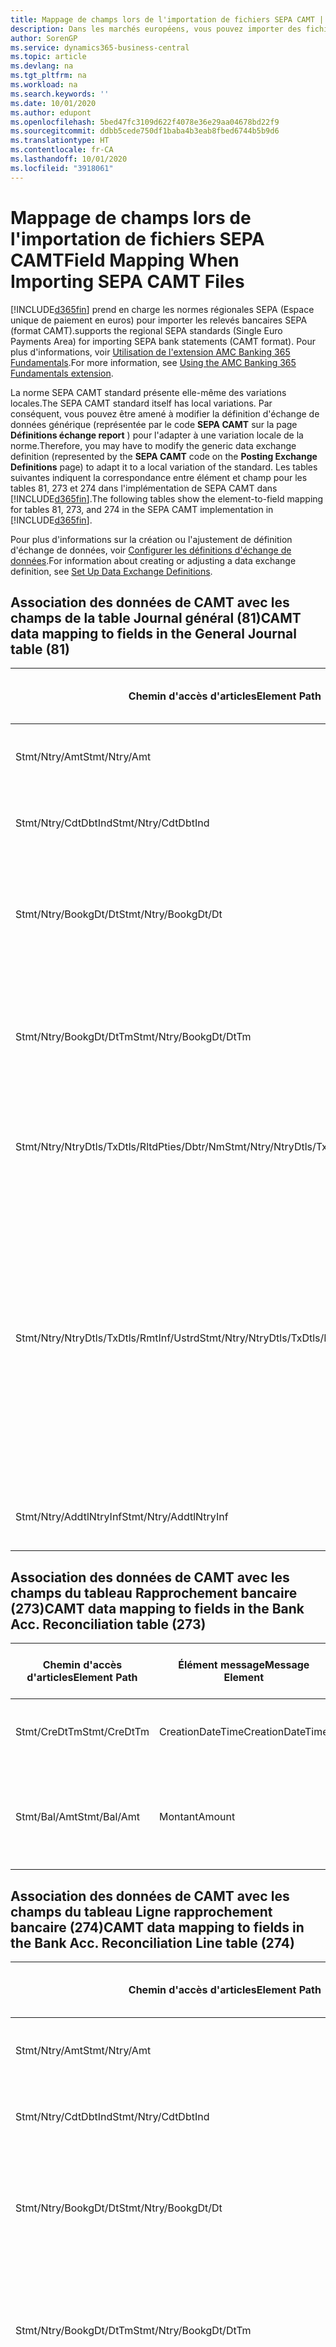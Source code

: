 ```yaml
---
title: Mappage de champs lors de l'importation de fichiers SEPA CAMT | Microsoft Docs
description: Dans les marchés européens, vous pouvez importer des fichiers de relevé bancaire selon les normes régionales SEPA (Espace unique de paiement en euros).
author: SorenGP
ms.service: dynamics365-business-central
ms.topic: article
ms.devlang: na
ms.tgt_pltfrm: na
ms.workload: na
ms.search.keywords: ''
ms.date: 10/01/2020
ms.author: edupont
ms.openlocfilehash: 5bed47fc3109d622f4078e36e29aa04678bd22f9
ms.sourcegitcommit: ddbb5cede750df1baba4b3eab8fbed6744b5b9d6
ms.translationtype: HT
ms.contentlocale: fr-CA
ms.lasthandoff: 10/01/2020
ms.locfileid: "3918061"
---
```

# <a name="field-mapping-when-importing-sepa-camt-files"></a><span data-ttu-id="11c2f-103">Mappage de champs lors de l'importation de fichiers SEPA CAMT</span><span class="sxs-lookup"><span data-stu-id="11c2f-103">Field Mapping When Importing SEPA CAMT Files</span></span>
[!INCLUDE[d365fin](includes/d365fin_md.md)] <span data-ttu-id="11c2f-104">prend en charge les normes régionales SEPA (Espace unique de paiement en euros) pour importer les relevés bancaires SEPA (format CAMT).</span><span class="sxs-lookup"><span data-stu-id="11c2f-104">supports the regional SEPA standards (Single Euro Payments Area) for importing SEPA bank statements (CAMT format).</span></span> <span data-ttu-id="11c2f-105">Pour plus d'informations, voir [Utilisation de l'extension AMC Banking 365 Fundamentals](ui-extensions-amc-banking.md).</span><span class="sxs-lookup"><span data-stu-id="11c2f-105">For more information, see [Using the AMC Banking 365 Fundamentals extension](ui-extensions-amc-banking.md).</span></span>  

 <span data-ttu-id="11c2f-106">La norme SEPA CAMT standard présente elle-même des variations locales.</span><span class="sxs-lookup"><span data-stu-id="11c2f-106">The SEPA CAMT standard itself has local variations.</span></span> <span data-ttu-id="11c2f-107">Par conséquent, vous pouvez être amené à modifier la définition d'échange de données générique (représentée par le code **SEPA CAMT** sur la page **Définitions échange report** ) pour l'adapter à une variation locale de la norme.</span><span class="sxs-lookup"><span data-stu-id="11c2f-107">Therefore, you may have to modify the generic data exchange definition (represented by the **SEPA CAMT** code on the **Posting Exchange Definitions** page) to adapt it to a local variation of the standard.</span></span> <span data-ttu-id="11c2f-108">Les tables suivantes indiquent la correspondance entre élément et champ pour les tables 81, 273 et 274 dans l'implémentation de SEPA CAMT dans [!INCLUDE[d365fin](includes/d365fin_md.md)].</span><span class="sxs-lookup"><span data-stu-id="11c2f-108">The following tables show the element-to-field mapping for tables 81, 273, and 274 in the SEPA CAMT implementation in [!INCLUDE[d365fin](includes/d365fin_md.md)].</span></span>  

 <span data-ttu-id="11c2f-109">Pour plus d'informations sur la création ou l'ajustement de définition d'échange de données, voir [Configurer les définitions d'échange de données](across-how-to-set-up-data-exchange-definitions.md).</span><span class="sxs-lookup"><span data-stu-id="11c2f-109">For information about creating or adjusting a data exchange definition, see [Set Up Data Exchange Definitions](across-how-to-set-up-data-exchange-definitions.md).</span></span>  

## <a name="camt-data-mapping-to-fields-in-the-general-journal-table-81"></a><span data-ttu-id="11c2f-110">Association des données de CAMT avec les champs de la table Journal général (81)</span><span class="sxs-lookup"><span data-stu-id="11c2f-110">CAMT data mapping to fields in the General Journal table (81)</span></span>  

|<span data-ttu-id="11c2f-111">Chemin d'accès d'articles</span><span class="sxs-lookup"><span data-stu-id="11c2f-111">Element Path</span></span>|<span data-ttu-id="11c2f-112">Élément message</span><span class="sxs-lookup"><span data-stu-id="11c2f-112">Message Element</span></span>|<span data-ttu-id="11c2f-113">Type de données</span><span class="sxs-lookup"><span data-stu-id="11c2f-113">Data Type</span></span>|<span data-ttu-id="11c2f-114">Description</span><span class="sxs-lookup"><span data-stu-id="11c2f-114">Description</span></span>|<span data-ttu-id="11c2f-115">Identificateur de signe négatif</span><span class="sxs-lookup"><span data-stu-id="11c2f-115">Negative-Sign Identifier</span></span>|<span data-ttu-id="11c2f-116">N° champ</span><span class="sxs-lookup"><span data-stu-id="11c2f-116">Field No.</span></span>|<span data-ttu-id="11c2f-117">Nom du champ</span><span class="sxs-lookup"><span data-stu-id="11c2f-117">Field Name</span></span>|  
|------------------|---------------------|---------------|-----------------|-------------------------------|---------------|----------------|  
|<span data-ttu-id="11c2f-118">Stmt/Ntry/Amt</span><span class="sxs-lookup"><span data-stu-id="11c2f-118">Stmt/Ntry/Amt</span></span>|<span data-ttu-id="11c2f-119">Montant</span><span class="sxs-lookup"><span data-stu-id="11c2f-119">Amount</span></span>|<span data-ttu-id="11c2f-120">Décimal</span><span class="sxs-lookup"><span data-stu-id="11c2f-120">Decimal</span></span>|<span data-ttu-id="11c2f-121">Le montant de l'argent dans l'écriture de caisse.</span><span class="sxs-lookup"><span data-stu-id="11c2f-121">The amount of money in the cash entry</span></span>||<span data-ttu-id="11c2f-122">13</span><span class="sxs-lookup"><span data-stu-id="11c2f-122">13</span></span>|<span data-ttu-id="11c2f-123">Montant</span><span class="sxs-lookup"><span data-stu-id="11c2f-123">Amount</span></span>|  
|<span data-ttu-id="11c2f-124">Stmt/Ntry/CdtDbtInd</span><span class="sxs-lookup"><span data-stu-id="11c2f-124">Stmt/Ntry/CdtDbtInd</span></span>|<span data-ttu-id="11c2f-125">CreditDebitIndicator</span><span class="sxs-lookup"><span data-stu-id="11c2f-125">CreditDebitIndicator</span></span>|<span data-ttu-id="11c2f-126">Texte</span><span class="sxs-lookup"><span data-stu-id="11c2f-126">Text</span></span>|<span data-ttu-id="11c2f-127">Indique si l'écriture est une écriture de crédit ou débit</span><span class="sxs-lookup"><span data-stu-id="11c2f-127">Indicates whether the entry is a credit or a debit entry</span></span>|<span data-ttu-id="11c2f-128">DBIT</span><span class="sxs-lookup"><span data-stu-id="11c2f-128">DBIT</span></span>|<span data-ttu-id="11c2f-129">13</span><span class="sxs-lookup"><span data-stu-id="11c2f-129">13</span></span>|<span data-ttu-id="11c2f-130">Montant</span><span class="sxs-lookup"><span data-stu-id="11c2f-130">Amount</span></span>|  
|<span data-ttu-id="11c2f-131">Stmt/Ntry/BookgDt/Dt</span><span class="sxs-lookup"><span data-stu-id="11c2f-131">Stmt/Ntry/BookgDt/Dt</span></span>|<span data-ttu-id="11c2f-132">Date</span><span class="sxs-lookup"><span data-stu-id="11c2f-132">Date</span></span>|<span data-ttu-id="11c2f-133">Date</span><span class="sxs-lookup"><span data-stu-id="11c2f-133">Date</span></span>|<span data-ttu-id="11c2f-134">Date à laquelle une écriture est reportée sur un compte dans les livres de compte du gestionnaire</span><span class="sxs-lookup"><span data-stu-id="11c2f-134">The date when an entry is posted to an account on the account servicer's books</span></span>||<span data-ttu-id="11c2f-135">5</span><span class="sxs-lookup"><span data-stu-id="11c2f-135">5</span></span>|<span data-ttu-id="11c2f-136">Date de report</span><span class="sxs-lookup"><span data-stu-id="11c2f-136">Posting Date</span></span>|  
|<span data-ttu-id="11c2f-137">Stmt/Ntry/BookgDt/DtTm</span><span class="sxs-lookup"><span data-stu-id="11c2f-137">Stmt/Ntry/BookgDt/DtTm</span></span>|<span data-ttu-id="11c2f-138">DateTime</span><span class="sxs-lookup"><span data-stu-id="11c2f-138">DateTime</span></span>|<span data-ttu-id="11c2f-139">DateTime</span><span class="sxs-lookup"><span data-stu-id="11c2f-139">DateTime</span></span>|<span data-ttu-id="11c2f-140">La date et l'heure auxquelles une écriture est reportée sur un compte dans les livres de compte du gestionnaire</span><span class="sxs-lookup"><span data-stu-id="11c2f-140">The date and time when an entry is posted to an account on the account servicer's books</span></span>||<span data-ttu-id="11c2f-141">5</span><span class="sxs-lookup"><span data-stu-id="11c2f-141">5</span></span>|<span data-ttu-id="11c2f-142">Date de report</span><span class="sxs-lookup"><span data-stu-id="11c2f-142">Posting Date</span></span>|  
|<span data-ttu-id="11c2f-143">Stmt/Ntry/NtryDtls/TxDtls/RltdPties/Dbtr/Nm</span><span class="sxs-lookup"><span data-stu-id="11c2f-143">Stmt/Ntry/NtryDtls/TxDtls/RltdPties/Dbtr/Nm</span></span>|<span data-ttu-id="11c2f-144">Nom</span><span class="sxs-lookup"><span data-stu-id="11c2f-144">Name</span></span>|<span data-ttu-id="11c2f-145">Texte</span><span class="sxs-lookup"><span data-stu-id="11c2f-145">Text</span></span>|<span data-ttu-id="11c2f-146">Le nom de la partie qui doit une somme d'argent au créancier (final)</span><span class="sxs-lookup"><span data-stu-id="11c2f-146">The name of the party that owes an amount of money to the (ultimate) creditor</span></span>||<span data-ttu-id="11c2f-147">1221</span><span class="sxs-lookup"><span data-stu-id="11c2f-147">1221</span></span>|<span data-ttu-id="11c2f-148">Informations payeur</span><span class="sxs-lookup"><span data-stu-id="11c2f-148">Payer Information</span></span>|  
|<span data-ttu-id="11c2f-149">Stmt/Ntry/NtryDtls/TxDtls/RmtInf/Ustrd</span><span class="sxs-lookup"><span data-stu-id="11c2f-149">Stmt/Ntry/NtryDtls/TxDtls/RmtInf/Ustrd</span></span>|<span data-ttu-id="11c2f-150">Non structuré</span><span class="sxs-lookup"><span data-stu-id="11c2f-150">Unstructured</span></span>|<span data-ttu-id="11c2f-151">Texte</span><span class="sxs-lookup"><span data-stu-id="11c2f-151">Text</span></span>|<span data-ttu-id="11c2f-152">Les informations à votre disposition pour activer la correspondance/le rapprochement d'une écriture avec les articles que le paiement doit régler, telles que les factures commerciales dans un système comptes-clients, sous forme non structurée</span><span class="sxs-lookup"><span data-stu-id="11c2f-152">Information supplied to enable the matching/reconciliation of an entry with the items that the payment is intended to settle, such as commercial invoices in an accounts-receivable system, in an unstructured form</span></span>||<span data-ttu-id="11c2f-153">8</span><span class="sxs-lookup"><span data-stu-id="11c2f-153">8</span></span>|<span data-ttu-id="11c2f-154">Description</span><span class="sxs-lookup"><span data-stu-id="11c2f-154">Description</span></span>|  
|<span data-ttu-id="11c2f-155">Stmt/Ntry/AddtlNtryInf</span><span class="sxs-lookup"><span data-stu-id="11c2f-155">Stmt/Ntry/AddtlNtryInf</span></span>|<span data-ttu-id="11c2f-156">AdditionalEntryInformation</span><span class="sxs-lookup"><span data-stu-id="11c2f-156">AdditionalEntryInformation</span></span>|<span data-ttu-id="11c2f-157">Texte</span><span class="sxs-lookup"><span data-stu-id="11c2f-157">Text</span></span>|<span data-ttu-id="11c2f-158">Informations supplémentaires sur l'écriture.</span><span class="sxs-lookup"><span data-stu-id="11c2f-158">Additional information about the entry</span></span>||<span data-ttu-id="11c2f-159">1222</span><span class="sxs-lookup"><span data-stu-id="11c2f-159">1222</span></span>|<span data-ttu-id="11c2f-160">Informations transaction</span><span class="sxs-lookup"><span data-stu-id="11c2f-160">Transaction Information</span></span>|  

## <a name="camt-data-mapping-to-fields-in-the-bank-acc-reconciliation-table-273"></a><span data-ttu-id="11c2f-161">Association des données de CAMT avec les champs du tableau Rapprochement bancaire (273)</span><span class="sxs-lookup"><span data-stu-id="11c2f-161">CAMT data mapping to fields in the Bank Acc. Reconciliation table (273)</span></span>  

|<span data-ttu-id="11c2f-162">Chemin d'accès d'articles</span><span class="sxs-lookup"><span data-stu-id="11c2f-162">Element Path</span></span>|<span data-ttu-id="11c2f-163">Élément message</span><span class="sxs-lookup"><span data-stu-id="11c2f-163">Message Element</span></span>|<span data-ttu-id="11c2f-164">Type de données</span><span class="sxs-lookup"><span data-stu-id="11c2f-164">Data Type</span></span>|<span data-ttu-id="11c2f-165">Description</span><span class="sxs-lookup"><span data-stu-id="11c2f-165">Description</span></span>|<span data-ttu-id="11c2f-166">Identificateur de signe négatif</span><span class="sxs-lookup"><span data-stu-id="11c2f-166">Negative-Sign Identifier</span></span>|<span data-ttu-id="11c2f-167">N° champ</span><span class="sxs-lookup"><span data-stu-id="11c2f-167">Field No.</span></span>|<span data-ttu-id="11c2f-168">Nom du champ</span><span class="sxs-lookup"><span data-stu-id="11c2f-168">Field Name</span></span>|  
|------------------|---------------------|---------------|-----------------|-------------------------------|---------------|----------------|  
|<span data-ttu-id="11c2f-169">Stmt/CreDtTm</span><span class="sxs-lookup"><span data-stu-id="11c2f-169">Stmt/CreDtTm</span></span>|<span data-ttu-id="11c2f-170">CreationDateTime</span><span class="sxs-lookup"><span data-stu-id="11c2f-170">CreationDateTime</span></span>|<span data-ttu-id="11c2f-171">Date</span><span class="sxs-lookup"><span data-stu-id="11c2f-171">Date</span></span>|<span data-ttu-id="11c2f-172">Date et heure de création du message</span><span class="sxs-lookup"><span data-stu-id="11c2f-172">The date and time when the message was created</span></span>||<span data-ttu-id="11c2f-173">3</span><span class="sxs-lookup"><span data-stu-id="11c2f-173">3</span></span>|<span data-ttu-id="11c2f-174">Date du relevé</span><span class="sxs-lookup"><span data-stu-id="11c2f-174">Statement Date</span></span>|  
|<span data-ttu-id="11c2f-175">Stmt/Bal/Amt</span><span class="sxs-lookup"><span data-stu-id="11c2f-175">Stmt/Bal/Amt</span></span>|<span data-ttu-id="11c2f-176">Montant</span><span class="sxs-lookup"><span data-stu-id="11c2f-176">Amount</span></span>|<span data-ttu-id="11c2f-177">Décimal</span><span class="sxs-lookup"><span data-stu-id="11c2f-177">Decimal</span></span>|<span data-ttu-id="11c2f-178">Le montant résultant des montants ajustés pour toutes les écritures débit et crédit</span><span class="sxs-lookup"><span data-stu-id="11c2f-178">The amount resulting from the netted amounts for all debit and credit entries</span></span>||<span data-ttu-id="11c2f-179">4</span><span class="sxs-lookup"><span data-stu-id="11c2f-179">4</span></span>|<span data-ttu-id="11c2f-180">Solde final du relevé</span><span class="sxs-lookup"><span data-stu-id="11c2f-180">Statement Ending Balance</span></span>|  

## <a name="camt-data-mapping-to-fields-in-the-bank-acc-reconciliation-line-table-274"></a><span data-ttu-id="11c2f-181">Association des données de CAMT avec les champs du tableau Ligne rapprochement bancaire (274)</span><span class="sxs-lookup"><span data-stu-id="11c2f-181">CAMT data mapping to fields in the Bank Acc. Reconciliation Line table (274)</span></span>  

|<span data-ttu-id="11c2f-182">Chemin d'accès d'articles</span><span class="sxs-lookup"><span data-stu-id="11c2f-182">Element Path</span></span>|<span data-ttu-id="11c2f-183">Élément message</span><span class="sxs-lookup"><span data-stu-id="11c2f-183">Message Element</span></span>|<span data-ttu-id="11c2f-184">Type de données</span><span class="sxs-lookup"><span data-stu-id="11c2f-184">Data Type</span></span>|<span data-ttu-id="11c2f-185">Description</span><span class="sxs-lookup"><span data-stu-id="11c2f-185">Description</span></span>|<span data-ttu-id="11c2f-186">Identificateur de signe négatif</span><span class="sxs-lookup"><span data-stu-id="11c2f-186">Negative-Sign Identifier</span></span>|<span data-ttu-id="11c2f-187">N° champ</span><span class="sxs-lookup"><span data-stu-id="11c2f-187">Field No.</span></span>|<span data-ttu-id="11c2f-188">Nom du champ</span><span class="sxs-lookup"><span data-stu-id="11c2f-188">Field Name</span></span>|  
|------------------|---------------------|---------------|-----------------|-------------------------------|---------------|----------------|  
|<span data-ttu-id="11c2f-189">Stmt/Ntry/Amt</span><span class="sxs-lookup"><span data-stu-id="11c2f-189">Stmt/Ntry/Amt</span></span>|<span data-ttu-id="11c2f-190">Montant</span><span class="sxs-lookup"><span data-stu-id="11c2f-190">Amount</span></span>|<span data-ttu-id="11c2f-191">Décimal</span><span class="sxs-lookup"><span data-stu-id="11c2f-191">Decimal</span></span>|<span data-ttu-id="11c2f-192">Le montant de l'argent dans l'écriture de caisse.</span><span class="sxs-lookup"><span data-stu-id="11c2f-192">The amount of money in the cash entry</span></span>||<span data-ttu-id="11c2f-193">7</span><span class="sxs-lookup"><span data-stu-id="11c2f-193">7</span></span>|<span data-ttu-id="11c2f-194">Montant relevé</span><span class="sxs-lookup"><span data-stu-id="11c2f-194">Statement Amount</span></span>|  
|<span data-ttu-id="11c2f-195">Stmt/Ntry/CdtDbtInd</span><span class="sxs-lookup"><span data-stu-id="11c2f-195">Stmt/Ntry/CdtDbtInd</span></span>|<span data-ttu-id="11c2f-196">CreditDebitIndicator</span><span class="sxs-lookup"><span data-stu-id="11c2f-196">CreditDebitIndicator</span></span>|<span data-ttu-id="11c2f-197">Texte</span><span class="sxs-lookup"><span data-stu-id="11c2f-197">Text</span></span>|<span data-ttu-id="11c2f-198">Indique si l'écriture est une écriture de crédit ou débit</span><span class="sxs-lookup"><span data-stu-id="11c2f-198">Indicates whether the entry is a credit or a debit entry</span></span>|<span data-ttu-id="11c2f-199">DBIT</span><span class="sxs-lookup"><span data-stu-id="11c2f-199">DBIT</span></span>|<span data-ttu-id="11c2f-200">7</span><span class="sxs-lookup"><span data-stu-id="11c2f-200">7</span></span>|<span data-ttu-id="11c2f-201">Montant relevé</span><span class="sxs-lookup"><span data-stu-id="11c2f-201">Statement Amount</span></span>|  
|<span data-ttu-id="11c2f-202">Stmt/Ntry/BookgDt/Dt</span><span class="sxs-lookup"><span data-stu-id="11c2f-202">Stmt/Ntry/BookgDt/Dt</span></span>|<span data-ttu-id="11c2f-203">Date</span><span class="sxs-lookup"><span data-stu-id="11c2f-203">Date</span></span>|<span data-ttu-id="11c2f-204">Date</span><span class="sxs-lookup"><span data-stu-id="11c2f-204">Date</span></span>|<span data-ttu-id="11c2f-205">Date à laquelle une écriture est reportée sur un compte dans les livres de compte du gestionnaire</span><span class="sxs-lookup"><span data-stu-id="11c2f-205">The date when an entry is posted to an account on the account servicer's books</span></span>||<span data-ttu-id="11c2f-206">5</span><span class="sxs-lookup"><span data-stu-id="11c2f-206">5</span></span>|<span data-ttu-id="11c2f-207">Date transaction</span><span class="sxs-lookup"><span data-stu-id="11c2f-207">Transaction Date</span></span>|  
|<span data-ttu-id="11c2f-208">Stmt/Ntry/BookgDt/DtTm</span><span class="sxs-lookup"><span data-stu-id="11c2f-208">Stmt/Ntry/BookgDt/DtTm</span></span>|<span data-ttu-id="11c2f-209">DateTime</span><span class="sxs-lookup"><span data-stu-id="11c2f-209">DateTime</span></span>|<span data-ttu-id="11c2f-210">DateTime</span><span class="sxs-lookup"><span data-stu-id="11c2f-210">DateTime</span></span>|<span data-ttu-id="11c2f-211">La date et l'heure auxquelles une écriture est reportée sur un compte dans les livres de compte du gestionnaire</span><span class="sxs-lookup"><span data-stu-id="11c2f-211">The date and time when an entry is posted to an account on the account servicer's books</span></span>||<span data-ttu-id="11c2f-212">5</span><span class="sxs-lookup"><span data-stu-id="11c2f-212">5</span></span>|<span data-ttu-id="11c2f-213">Date transaction</span><span class="sxs-lookup"><span data-stu-id="11c2f-213">Transaction Date</span></span>|  
|<span data-ttu-id="11c2f-214">Stmt/Ntry/ValDt/Dt</span><span class="sxs-lookup"><span data-stu-id="11c2f-214">Stmt/Ntry/ValDt/Dt</span></span>|<span data-ttu-id="11c2f-215">Date</span><span class="sxs-lookup"><span data-stu-id="11c2f-215">Date</span></span>|<span data-ttu-id="11c2f-216">Date</span><span class="sxs-lookup"><span data-stu-id="11c2f-216">Date</span></span>|<span data-ttu-id="11c2f-217">Date à laquelle les immobilisations sont disponibles pour le propriétaire du compte en cas d'écriture créditrice, ou cessent d'être disponibles pour le propriétaire du compte en cas d'écriture débitrice</span><span class="sxs-lookup"><span data-stu-id="11c2f-217">The date when assets become available to the account owner in case of a credit entry, or cease to be available to the account owner in case of a debit entry</span></span>||<span data-ttu-id="11c2f-218">12</span><span class="sxs-lookup"><span data-stu-id="11c2f-218">12</span></span>|<span data-ttu-id="11c2f-219">Date de valeur</span><span class="sxs-lookup"><span data-stu-id="11c2f-219">Value Date</span></span>|  
|<span data-ttu-id="11c2f-220">Stmt/Ntry/ValDt/DtTm</span><span class="sxs-lookup"><span data-stu-id="11c2f-220">Stmt/Ntry/ValDt/DtTm</span></span>|<span data-ttu-id="11c2f-221">DateTime</span><span class="sxs-lookup"><span data-stu-id="11c2f-221">DateTime</span></span>|<span data-ttu-id="11c2f-222">DateTime</span><span class="sxs-lookup"><span data-stu-id="11c2f-222">DateTime</span></span>|<span data-ttu-id="11c2f-223">La date et l'heure auxquelles les immobilisations sont disponibles pour le propriétaire du compte en cas d'écriture créditrice, ou cessent d'être disponibles pour le propriétaire du compte en cas d'écriture débitrice</span><span class="sxs-lookup"><span data-stu-id="11c2f-223">The date and time when assets become available to the account owner in case of a credit entry, or cease to be available to the account owner in case of a debit entry</span></span>||<span data-ttu-id="11c2f-224">12</span><span class="sxs-lookup"><span data-stu-id="11c2f-224">12</span></span>|<span data-ttu-id="11c2f-225">Date de valeur</span><span class="sxs-lookup"><span data-stu-id="11c2f-225">Value Date</span></span>|  
|<span data-ttu-id="11c2f-226">Stmt/Ntry/NtryDtls/TxDtls/RltdPties/Dbtr/Nm</span><span class="sxs-lookup"><span data-stu-id="11c2f-226">Stmt/Ntry/NtryDtls/TxDtls/RltdPties/Dbtr/Nm</span></span>|<span data-ttu-id="11c2f-227">Nom</span><span class="sxs-lookup"><span data-stu-id="11c2f-227">Name</span></span>|<span data-ttu-id="11c2f-228">Texte</span><span class="sxs-lookup"><span data-stu-id="11c2f-228">Text</span></span>|<span data-ttu-id="11c2f-229">Le nom de la partie qui doit une somme d'argent au créancier (final)</span><span class="sxs-lookup"><span data-stu-id="11c2f-229">The name of the party that owes an amount of money to the (ultimate) creditor</span></span>||<span data-ttu-id="11c2f-230">15</span><span class="sxs-lookup"><span data-stu-id="11c2f-230">15</span></span>|<span data-ttu-id="11c2f-231">Informations payeur</span><span class="sxs-lookup"><span data-stu-id="11c2f-231">Payer Information</span></span>|  
|<span data-ttu-id="11c2f-232">Stmt/Ntry/NtryDtls/TxDtls/RmtInf/Ustrd</span><span class="sxs-lookup"><span data-stu-id="11c2f-232">Stmt/Ntry/NtryDtls/TxDtls/RmtInf/Ustrd</span></span>|<span data-ttu-id="11c2f-233">Non structuré</span><span class="sxs-lookup"><span data-stu-id="11c2f-233">Unstructured</span></span>|<span data-ttu-id="11c2f-234">Texte</span><span class="sxs-lookup"><span data-stu-id="11c2f-234">Text</span></span>|<span data-ttu-id="11c2f-235">Les informations à votre disposition pour activer la correspondance/le rapprochement d'une écriture avec les articles que le paiement doit régler, telles que les factures commerciales dans un système comptes-clients, sous forme non structurée</span><span class="sxs-lookup"><span data-stu-id="11c2f-235">Information supplied to enable the matching/reconciliation of an entry with the items that the payment is intended to settle, such as commercial invoices in an accounts-receivable system, in an unstructured form</span></span>||<span data-ttu-id="11c2f-236">6</span><span class="sxs-lookup"><span data-stu-id="11c2f-236">6</span></span>|<span data-ttu-id="11c2f-237">Description</span><span class="sxs-lookup"><span data-stu-id="11c2f-237">Description</span></span>|  
|<span data-ttu-id="11c2f-238">Stmt/Ntry/AddtlNtryInf</span><span class="sxs-lookup"><span data-stu-id="11c2f-238">Stmt/Ntry/AddtlNtryInf</span></span>|<span data-ttu-id="11c2f-239">AdditionalEntryInformation</span><span class="sxs-lookup"><span data-stu-id="11c2f-239">AdditionalEntryInformation</span></span>|<span data-ttu-id="11c2f-240">Texte</span><span class="sxs-lookup"><span data-stu-id="11c2f-240">Text</span></span>|<span data-ttu-id="11c2f-241">Informations supplémentaires sur l'écriture.</span><span class="sxs-lookup"><span data-stu-id="11c2f-241">Additional information about the entry</span></span>||<span data-ttu-id="11c2f-242">16</span><span class="sxs-lookup"><span data-stu-id="11c2f-242">16</span></span>|<span data-ttu-id="11c2f-243">Informations transaction</span><span class="sxs-lookup"><span data-stu-id="11c2f-243">Transaction Information</span></span>|  

 <span data-ttu-id="11c2f-244">Les articles dans le nœud **Ntry** qui sont importés dans [!INCLUDE[d365fin](includes/d365fin_md.md)] mais ne sont associés à aucun champ sont stockés dans la table **Définition colonne échange comptabilité** .</span><span class="sxs-lookup"><span data-stu-id="11c2f-244">Elements in the **Ntry** node that are imported into [!INCLUDE[d365fin](includes/d365fin_md.md)] but not mapped to any fields are stored in the **Posting Exch. Column Def** table.</span></span> <span data-ttu-id="11c2f-245">Les utilisateurs peuvent afficher ces éléments à partir des pages **Journal rapprochement paiement** , **Affectation paiement** et **Rapprochement bancaire** en choisissant l'action **Détails lignes de relevé bancaire** .</span><span class="sxs-lookup"><span data-stu-id="11c2f-245">Users can view these elements from the **Payment Reconciliation Journal** , **Payment Application** , and **Bank Acc. Reconciliation** pages by choosing the **Bank Statement Line Details** action.</span></span> <span data-ttu-id="11c2f-246">Pour plus d'informations, reportez-vous à [Rapprocher les paiements à l'aide du lettrage automatique](receivables-how-reconcile-payments-auto-application.md).</span><span class="sxs-lookup"><span data-stu-id="11c2f-246">For more information, see [Reconcile Payments Using Automatic Application](receivables-how-reconcile-payments-auto-application.md).</span></span>

> [!IMPORTANT]
> <span data-ttu-id="11c2f-247">Dans une importation de relevés bancaires CAMT, [!INCLUDE[d365fin](includes/d365fin_md.md)] s’attend à ce que chaque transaction soit unique, ce qui signifie que le champ **Code transaction** qui provient de la balise *Stmt/Ntry/NtryDtls/TxDtls/Refs/EndToEndId* dans le fichier CAMT, doit être unique dans le rapprochement du compte bancaire ouvert.</span><span class="sxs-lookup"><span data-stu-id="11c2f-247">In an import of CAMT bank statements, [!INCLUDE[d365fin](includes/d365fin_md.md)] expects each transaction to be unique, which means that the **Transaction ID** field that comes from the *Stmt/Ntry/NtryDtls/TxDtls/Refs/EndToEndId* tag in the CAMT file, must be unique within the open bank account reconciliation.</span></span> <span data-ttu-id="11c2f-248">Si les informations ne sont pas présentes, [!INCLUDE[d365fin](includes/d365fin_md.md)] ignore le paiement.</span><span class="sxs-lookup"><span data-stu-id="11c2f-248">If the information is not present, [!INCLUDE[d365fin](includes/d365fin_md.md)] ignores the payment.</span></span> <span data-ttu-id="11c2f-249">Si un rapprochement bancaire antérieur sur le même compte bancaire a été reporté avec le même code de transaction que lors de l’importation en cours, la transaction en cours ne sera pas automatiquement rapprochée, mais elle peut toujours être importée.</span><span class="sxs-lookup"><span data-stu-id="11c2f-249">If an earlier bank reconciliation on the same bank account was posted with the same transaction ID as on the current import, the current transaction will not automatically reconcile but can still be imported.</span></span>

## <a name="see-also"></a><span data-ttu-id="11c2f-250">Voir aussi</span><span class="sxs-lookup"><span data-stu-id="11c2f-250">See Also</span></span>  
[<span data-ttu-id="11c2f-251">Configuration de l'échange de données</span><span class="sxs-lookup"><span data-stu-id="11c2f-251">Setting Up Data Exchange</span></span>](across-set-up-data-exchange.md)  
[<span data-ttu-id="11c2f-252">Échanger des données par voir électronique</span><span class="sxs-lookup"><span data-stu-id="11c2f-252">Exchanging Data Electronically</span></span>](across-data-exchange.md)  
<span data-ttu-id="11c2f-253">[Utilisation de l’extension AMC Banking 365 Fundamentals](ui-extensions-amc-banking.md) </span><span class="sxs-lookup"><span data-stu-id="11c2f-253">[Using the AMC Banking 365 Fundamentals extension](ui-extensions-amc-banking.md) </span></span>  
[<span data-ttu-id="11c2f-254">Utiliser des schémas XML pour préparer des définitions d'échange de données</span><span class="sxs-lookup"><span data-stu-id="11c2f-254">Use XML Schemas to Prepare Data Exchange Definitions</span></span>](across-how-to-use-xml-schemas-to-prepare-data-exchange-definitions.md)  
[<span data-ttu-id="11c2f-255">Rapprocher les paiements à l'aide de l'application automatique</span><span class="sxs-lookup"><span data-stu-id="11c2f-255">Reconcile Payments Using Automatic Application</span></span>](receivables-how-reconcile-payments-auto-application.md)  
